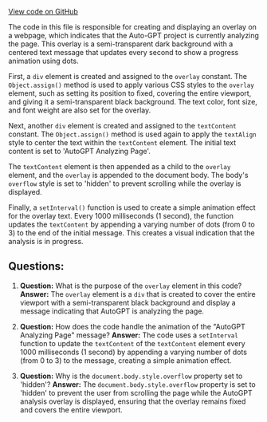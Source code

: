 [View code on GitHub](https://github.com/Significant-Gravitas/Auto-GPT/autogpt/js/overlay.js)

The code in this file is responsible for creating and displaying an overlay on a webpage, which indicates that the Auto-GPT project is currently analyzing the page. This overlay is a semi-transparent dark background with a centered text message that updates every second to show a progress animation using dots.

First, a `div` element is created and assigned to the `overlay` constant. The `Object.assign()` method is used to apply various CSS styles to the `overlay` element, such as setting its position to fixed, covering the entire viewport, and giving it a semi-transparent black background. The text color, font size, and font weight are also set for the overlay.

Next, another `div` element is created and assigned to the `textContent` constant. The `Object.assign()` method is used again to apply the `textAlign` style to center the text within the `textContent` element. The initial text content is set to 'AutoGPT Analyzing Page'.

The `textContent` element is then appended as a child to the `overlay` element, and the `overlay` is appended to the document body. The body's `overflow` style is set to 'hidden' to prevent scrolling while the overlay is displayed.

Finally, a `setInterval()` function is used to create a simple animation effect for the overlay text. Every 1000 milliseconds (1 second), the function updates the `textContent` by appending a varying number of dots (from 0 to 3) to the end of the initial message. This creates a visual indication that the analysis is in progress.
## Questions: 
 1. **Question:** What is the purpose of the `overlay` element in this code?
   **Answer:** The `overlay` element is a `div` that is created to cover the entire viewport with a semi-transparent black background and display a message indicating that AutoGPT is analyzing the page.

2. **Question:** How does the code handle the animation of the "AutoGPT Analyzing Page" message?
   **Answer:** The code uses a `setInterval` function to update the `textContent` of the `textContent` element every 1000 milliseconds (1 second) by appending a varying number of dots (from 0 to 3) to the message, creating a simple animation effect.

3. **Question:** Why is the `document.body.style.overflow` property set to 'hidden'?
   **Answer:** The `document.body.style.overflow` property is set to 'hidden' to prevent the user from scrolling the page while the AutoGPT analysis overlay is displayed, ensuring that the overlay remains fixed and covers the entire viewport.